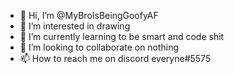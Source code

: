 - 👋 Hi, I’m @MyBroIsBeingGoofyAF
- 👀 I’m interested in drawing
- 🌱 I’m currently learning to be smart and code shit
- 💞️ I’m looking to collaborate on nothing
- 📫 How to reach me on discord everyne#5575

<!---
MyBroIsBeingGoofyAF/MyBroIsBeingGoofyAF is a ✨ special ✨ repository because its `README.md` (this file) appears on your GitHub profile.
You can click the Preview link to take a look at your changes.
--->
